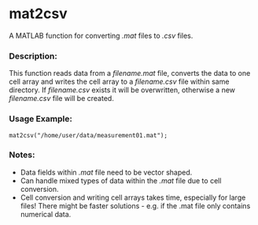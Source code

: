 # mat2csv
A MATLAB function for converting *.mat* files to *.csv* files. 


### Description:
This function reads data from a *filename.mat* file, converts the data to one cell array and writes the cell array to a *filename.csv* file within same directory.
If *filename.csv* exists it will be overwritten, otherwise a new *filename.csv* file will be created. 

### Usage Example:
    mat2csv("/home/user/data/measurement01.mat");
    
### Notes:
- Data fields within *.mat* file need to be vector shaped.
- Can handle mixed types of data within the *.mat* file due to cell conversion.
- Cell conversion and writing cell arrays takes time, especially for large files! There might be faster solutions - e.g. if the .mat file only contains numerical data.   
